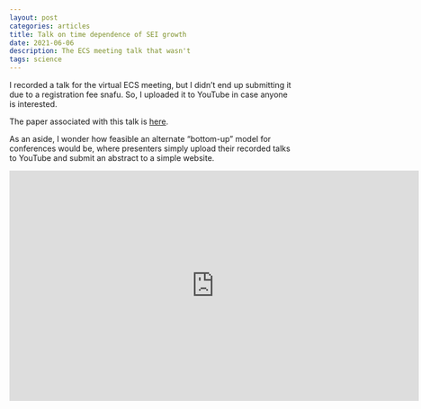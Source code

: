 ```yaml
---
layout: post
categories: articles
title: Talk on time dependence of SEI growth
date: 2021-06-06
description: The ECS meeting talk that wasn't
tags: science
---
```


I recorded a talk for the virtual ECS meeting, but I didn’t end up submitting it due to a registration fee snafu. So, I uploaded it to YouTube in case anyone is interested.

The paper associated with this talk is [here](https://doi.org/10.1149/1945-7111/ab8ce4).

As an aside, I wonder how feasible an alternate “bottom-up” model for conferences would be, where presenters simply upload their recorded talks to YouTube and submit an abstract to a simple website. 

<iframe width="728" height="410" src="https://www.youtube.com/embed/WDV8ZIWZIP4" frameborder="0" allow="autoplay; encrypted-media" allowfullscreen></iframe>
